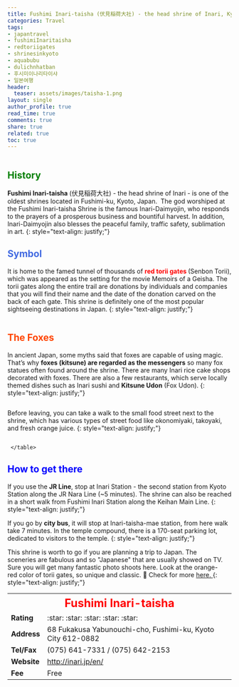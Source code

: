 ```yaml
---
title: Fushimi Inari-taisha (伏見稲荷大社) - the head shrine of Inari, Kyoto, Japan
categories: Travel
tags:
- japantravel
- fushimiInaritaisha
- redtoriigates
- shrinesinkyoto
- aquabubu
- dulichnhatban
- 후시미이나리타이샤
- 일본여행
header:
  teaser: assets/images/taisha-1.png
layout: single
author_profile: true
read_time: true
comments: true
share: true
related: true
toc: true
---
```


<figure style="width: 650px" class="align-center">
  <img src="{{ site.url }}{{ site.baseurl }}/assets/images/taisha-1.png" alt="">
  <figcaption></figcaption>
</figure>

## <span style="color:Green"> History </span>
**Fushimi Inari-taisha** (伏見稲荷大社) - the head shrine of Inari - is one of the oldest shrines located in Fushimi-ku, Kyoto, Japan.  The god worshiped at the Fushimi Inari-taisha Shrine is the famous Inari-Daimyojin, who responds to the prayers of a prosperous business and bountiful harvest. In addition, Inari-Daimyojin also blesses the peaceful family, traffic safety, sublimation in art.
{: style="text-align: justify;"}

## <span style="color:royalblue"> Symbol </span>
It is home to the famed tunnel of thousands of <span style="color:red"> <b> red torii gates </b> </span> (Senbon Torii), which was appeared as the setting for the movie Memoirs of a Geisha. The torii gates along the entire trail are donations by individuals and companies that you will find their name and the date of the donation carved on the back of each gate. This shrine is definitely one of the most popular sightseeing destinations in Japan.
{: style="text-align: justify;"}

<figure style="width: 650px" class="align-center">
  <img src="{{ site.url }}{{ site.baseurl }}/assets/images/taisha-2.png" alt="">
  <figcaption></figcaption>
</figure>

## <span style="color:orangered"> The Foxes </span>
In ancient Japan, some myths said that foxes are capable of using magic. That’s why **foxes (kitsune) are regarded as the messengers** so many fox statues often found around the shrine. There are many Inari rice cake shops decorated with foxes. There are also a few restaurants, which serve locally themed dishes such as Inari sushi and **Kitsune Udon** (Fox Udon).
{: style="text-align: justify;"}

<figure style="width: 600px" class="align-center">
  <img src="{{ site.url }}{{ site.baseurl }}/assets/images/taisha-3.png" alt="">
  <figcaption></figcaption>
</figure>

Before leaving, you can take a walk to the small food street next to the shrine, which has various types of street food like okonomiyaki, takoyaki, and fresh orange juice.
{: style="text-align: justify;"}

<figure style="width: 650px" class="align-center">
  <img src="{{ site.url }}{{ site.baseurl }}/assets/images/taisha-4.png" alt="">
  <figcaption></figcaption>
</figure>

<table>
  <tr>
	<th style="text-align:center; font-size:25px;color:red; font-weight:bold" colspan="2"> Fushimi Inari-taisha </th>
     </tr>
	
  <tr>
	<td> <b> Rating </b> </td>
    <td> :star: :star: :star: :star: :star: </td>
      </tr>
	
  <tr>
	<td> <b> Address </b> </td>
    <td> 68 Fukakusa Yabunouchi-cho, Fushimi-ku, Kyoto City 612-0882 </td>
    </tr>
	
  <tr>
	<td> <b> Tel/Fax </b> </td>
    <td> (075) 641-7331  /   (075) 642-2153 </td>
   </tr>
	
  <tr>
	<td> <b> Website </b> </td>
    <td> <a href="http://inari.jp/en/" target="_blank"> http://inari.jp/en/ </a> </td>
   </tr>
	
  <tr>
	<td> <b> Fee </b> </td>
    <td>Free </td>
   </tr>
	 
	 </table>

## <span style="color:blue"> How to get there </span>

If you use the **JR Line**, stop at Inari Station - the second station from Kyoto Station along the JR Nara Line (~5 minutes). The shrine can also be reached in a short walk from Fushimi Inari Station along the Keihan Main Line.
{: style="text-align: justify;"}

If you go by **city bus**, it will stop at Inari-taisha-mae station, from here walk take 7 minutes. In the temple compound, there is a 170-seat parking lot, dedicated to visitors to the temple.
{: style="text-align: justify;"}

This shrine is worth to go if you are planning a trip to Japan. The sceneries are fabulous and so "Japanese" that are usually showed on TV. Sure you will get many fantastic photo shoots here. Look at the orange-red color of torii gates, so unique and classic. :blue_heart: Check for more <a href="https://www.youtube.com/watch?v=4ofKe0mqjDI" target="_blank"> here. </a>
{: style="text-align: justify;"}